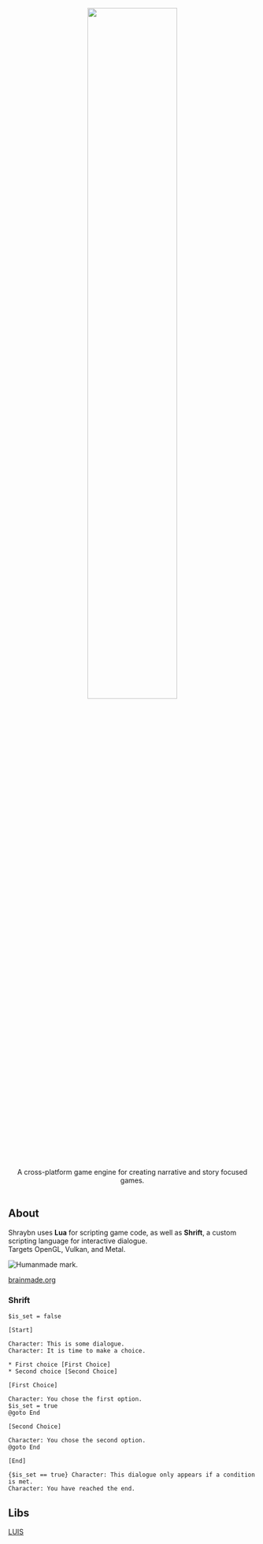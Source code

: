
<p align="center">
    <img src="assets/logo.png" style="width: 60%" />
    </br>
    </br>
    A cross-platform game engine for creating narrative and story focused games.
    </br>
    </br>
</p>

## About

Shraybn uses **Lua** for scripting game code, as well as **Shrift**, a custom scripting language for interactive dialogue.</br>
Targets OpenGL, Vulkan, and Metal.</br>

<picture>
    <source media="(prefers-color-scheme: dark)" srcset="/assets/brainmade/white-logo.svg">
    <source media="(prefers-color-scheme: light)" srcset="/assets/brainmade/black-logo.svg">
    <img alt="Humanmade mark." src="/assets/brainmade/black-logo.svg">
</picture></br>

[brainmade.org](https://brainmade.org/)

### Shrift

```
$is_set = false

[Start]

Character: This is some dialogue.    
Character: It is time to make a choice.

* First choice [First Choice]
* Second choice [Second Choice]

[First Choice]

Character: You chose the first option.
$is_set = true
@goto End

[Second Choice]

Character: You chose the second option.
@goto End

[End]

{$is_set == true} Character: This dialogue only appears if a condition is met.
Character: You have reached the end.
```

## Libs

[LUIS](https://github.com/SiENcE/luis)
